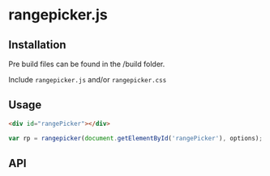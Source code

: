 # rangepicker.js

## Installation

Pre build files can be found in the /build folder.

Include ```rangepicker.js``` and/or ```rangepicker.css```

## Usage

```html
<div id="rangePicker"></div>
```
```javascript
var rp = rangepicker(document.getElementById('rangePicker'), options);
```

## API
